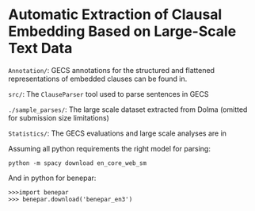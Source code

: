 # Automatic Extraction of Clausal Embedding Based on Large-Scale Text Data

`Annotation/`: GECS annotations for the structured and flattened representations of embedded clauses can be found in.

`src/`: The `ClauseParser` tool used to parse sentences in GECS 

`./sample_parses/`: The large scale dataset extracted from Dolma (omitted for submission size limitations)

`Statistics/`: The GECS evaluations and large scale analyses are in 



Assuming all python requirements the right model for parsing:

```
python -m spacy download en_core_web_sm
```

And in python for benepar:
```
>>>import benepar
>>> benepar.download('benepar_en3')
```
